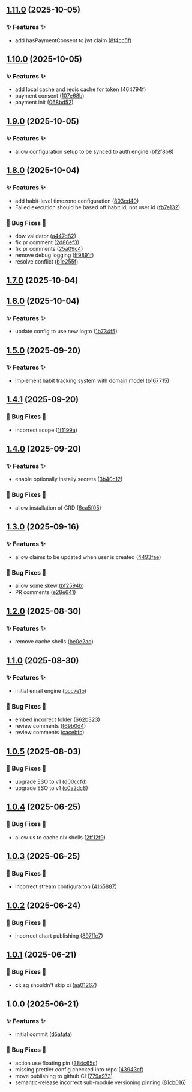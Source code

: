 ## [1.11.0](https://github.com/AtomiCloud/alcohol.zinc/compare/v1.10.0...v1.11.0) (2025-10-05)


### ✨ Features ✨

* add hasPaymentConsent to jwt claim ([8f4cc5f](https://github.com/AtomiCloud/alcohol.zinc/commit/8f4cc5ffcb03f342192efd9f4c341fd7cb3e34b8))

## [1.10.0](https://github.com/AtomiCloud/alcohol.zinc/compare/v1.9.0...v1.10.0) (2025-10-05)


### ✨ Features ✨

* add local cache and redis cache for token ([464794f](https://github.com/AtomiCloud/alcohol.zinc/commit/464794f1b0e7a3de1f7bb9861cb22b2150b7d19c))
* payment consent ([107e68b](https://github.com/AtomiCloud/alcohol.zinc/commit/107e68bfe5f4acef04c4ea38ab8709d18dd13035))
* payment init ([068bd52](https://github.com/AtomiCloud/alcohol.zinc/commit/068bd529b27c452c3c4369f86f7a2ae0c978a004))

## [1.9.0](https://github.com/AtomiCloud/alcohol.zinc/compare/v1.8.0...v1.9.0) (2025-10-05)


### ✨ Features ✨

* allow configuration setup to be synced to auth engine ([bf2f8b8](https://github.com/AtomiCloud/alcohol.zinc/commit/bf2f8b8eb421f42e26181f8ace7caebbcc386996))

## [1.8.0](https://github.com/AtomiCloud/alcohol.zinc/compare/v1.7.0...v1.8.0) (2025-10-04)


### ✨ Features ✨

* add habit-level timezone configuration ([803cd40](https://github.com/AtomiCloud/alcohol.zinc/commit/803cd409d256b4e7c623e93716ebe57250855d72))
* Failed execution should be based off habit id, not user id ([fb7e132](https://github.com/AtomiCloud/alcohol.zinc/commit/fb7e13246990cea5fa95c91951112989c72283ed))


### 🐛 Bug Fixes 🐛

* dow validator ([a447d82](https://github.com/AtomiCloud/alcohol.zinc/commit/a447d82858947d6c375171ce3b24f838661f582f))
* fix pr comment ([2d86ef3](https://github.com/AtomiCloud/alcohol.zinc/commit/2d86ef3ee2835b44e5259afb91c8412ee6c1e782))
* fix pr comments ([25a09c4](https://github.com/AtomiCloud/alcohol.zinc/commit/25a09c4eb0aa65aeceb7c693d7040987222f5d45))
* remove debug logging ([ff9891f](https://github.com/AtomiCloud/alcohol.zinc/commit/ff9891f2eb6c20457776298d5093b40739ba4211))
* resolve conflict ([b1e255f](https://github.com/AtomiCloud/alcohol.zinc/commit/b1e255ff4ef6a0350073d8b85e366ec55146ffbe))

## [1.7.0](https://github.com/AtomiCloud/alcohol.zinc/compare/v1.6.0...v1.7.0) (2025-10-04)

## [1.6.0](https://github.com/AtomiCloud/alcohol.zinc/compare/v1.5.0...v1.6.0) (2025-10-04)


### ✨ Features ✨

* update config to use new logto ([1b734f5](https://github.com/AtomiCloud/alcohol.zinc/commit/1b734f5da7816eeaf413f494c778db1885fd54ae))

## [1.5.0](https://github.com/AtomiCloud/alcohol.zinc/compare/v1.4.1...v1.5.0) (2025-09-20)


### ✨ Features ✨

* implement habit tracking system with domain model ([b167715](https://github.com/AtomiCloud/alcohol.zinc/commit/b16771551fc365b814a86207e4b304168deca1bc))

## [1.4.1](https://github.com/AtomiCloud/alcohol.zinc/compare/v1.4.0...v1.4.1) (2025-09-20)


### 🐛 Bug Fixes 🐛

* incorrect scope ([1f1199a](https://github.com/AtomiCloud/alcohol.zinc/commit/1f1199a9af40575b406558598da5a29bc9dc5a18))

## [1.4.0](https://github.com/AtomiCloud/alcohol.zinc/compare/v1.3.0...v1.4.0) (2025-09-20)


### ✨ Features ✨

* enable optionally instally secrets ([3b40c12](https://github.com/AtomiCloud/alcohol.zinc/commit/3b40c1289e0c752d0f7e0518fcfb0ce284b903a7))


### 🐛 Bug Fixes 🐛

* allow installation of CRD ([6ca5f05](https://github.com/AtomiCloud/alcohol.zinc/commit/6ca5f05bc309ee9a0d9a7956344326d9e7bb9006))

## [1.3.0](https://github.com/AtomiCloud/alcohol.zinc/compare/v1.2.0...v1.3.0) (2025-09-16)


### ✨ Features ✨

* allow claims to be updated when user is created ([4493fae](https://github.com/AtomiCloud/alcohol.zinc/commit/4493fae1ae18854ac3188b6c92e7289e809f0cb8))


### 🐛 Bug Fixes 🐛

* allow some skew ([bf2594b](https://github.com/AtomiCloud/alcohol.zinc/commit/bf2594b07811fa603375686e383b4ee0d4a7a666))
* PR comments ([e28e641](https://github.com/AtomiCloud/alcohol.zinc/commit/e28e641dad9b3ea14baf5ac3b792fce3198309c3))

## [1.2.0](https://github.com/AtomiCloud/alcohol.zinc/compare/v1.1.0...v1.2.0) (2025-08-30)


### ✨ Features ✨

* remove cache shells ([be0e2ad](https://github.com/AtomiCloud/alcohol.zinc/commit/be0e2ad3d74a81e92900868ae5624f4c52763307))

## [1.1.0](https://github.com/AtomiCloud/alcohol.zinc/compare/v1.0.5...v1.1.0) (2025-08-30)


### ✨ Features ✨

* initial email engine ([bcc7e1b](https://github.com/AtomiCloud/alcohol.zinc/commit/bcc7e1bbbfbcc9520e9b29c8ec2a344343ce5cca))


### 🐛 Bug Fixes 🐛

* embed incorrect folder ([662b323](https://github.com/AtomiCloud/alcohol.zinc/commit/662b3239f8ef23aaa90c24c51aed3644960c861f))
* review comments ([f69b0d4](https://github.com/AtomiCloud/alcohol.zinc/commit/f69b0d411c7d6aab66adb2d4f4be5aae6f952ece))
* review comments ([cacebfc](https://github.com/AtomiCloud/alcohol.zinc/commit/cacebfce10bd7a7cd49649659d6d8cbe08be6bcd))

## [1.0.5](https://github.com/AtomiCloud/alcohol.zinc/compare/v1.0.4...v1.0.5) (2025-08-03)


### 🐛 Bug Fixes 🐛

* upgrade ESO to v1 ([d00ccfd](https://github.com/AtomiCloud/alcohol.zinc/commit/d00ccfd748eb7d664bb977c539b29338c76fe23e))
* upgrade ESO to v1 ([c0a2dc8](https://github.com/AtomiCloud/alcohol.zinc/commit/c0a2dc8ba824184b20019d10b600216181374969))

## [1.0.4](https://github.com/AtomiCloud/alcohol.zinc/compare/v1.0.3...v1.0.4) (2025-06-25)


### 🐛 Bug Fixes 🐛

* allow us to cache nix shells ([2ff12f9](https://github.com/AtomiCloud/alcohol.zinc/commit/2ff12f9d7e7fc08974090de064228b25ee2d574f))

## [1.0.3](https://github.com/AtomiCloud/alcohol.zinc/compare/v1.0.2...v1.0.3) (2025-06-25)


### 🐛 Bug Fixes 🐛

* incorrect stream configuraiton ([41b5887](https://github.com/AtomiCloud/alcohol.zinc/commit/41b58876a702d99e0da9c46ec1dfb8b959900a2a))

## [1.0.2](https://github.com/AtomiCloud/alcohol.zinc/compare/v1.0.1...v1.0.2) (2025-06-24)


### 🐛 Bug Fixes 🐛

* incorrect chart publishing ([897ffc7](https://github.com/AtomiCloud/alcohol.zinc/commit/897ffc7364a9e28d7fc2be5410bef72c0b6caf5e))

## [1.0.1](https://github.com/AtomiCloud/alcohol.zinc/compare/v1.0.0...v1.0.1) (2025-06-21)


### 🐛 Bug Fixes 🐛

* **ci:** sg shouldn't skip ci ([aa01267](https://github.com/AtomiCloud/alcohol.zinc/commit/aa012673d7309f9e8111870f73ef61471c0379ef))

## 1.0.0 (2025-06-21)


### ✨ Features ✨

* initial commit ([d5afafa](https://github.com/AtomiCloud/alcohol.zinc/commit/d5afafad4bcc2c0d29caeb28facc8f19f1893781))


### 🐛 Bug Fixes 🐛

* action use floating pin ([384c65c](https://github.com/AtomiCloud/alcohol.zinc/commit/384c65c9e2b2bdd1f4867e7fc949b38bd9873f30))
* missing prettier config checked into repo ([43943cf](https://github.com/AtomiCloud/alcohol.zinc/commit/43943cf5b093ef8160dd875b65a2eaf3432d6205))
* move publishing to github CI ([779a973](https://github.com/AtomiCloud/alcohol.zinc/commit/779a973c4722b0432ce03beb872478dbd8054d58))
* semantic-release incorrect sub-module versioning pinning ([81cb016](https://github.com/AtomiCloud/alcohol.zinc/commit/81cb016d2b10b9c22427ba56dc67d6c1c37e1771))

